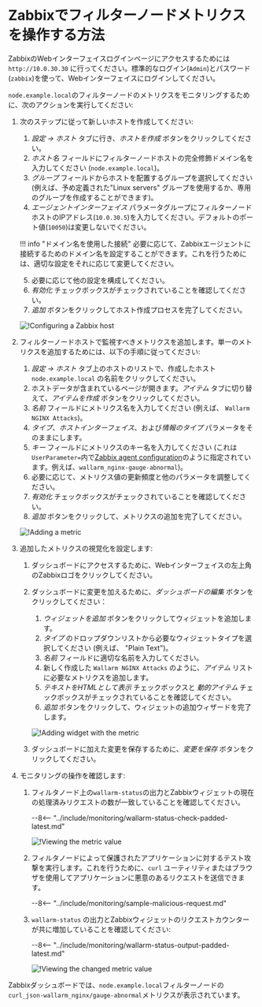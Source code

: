 [img-zabbix-hosts]:           ../../images/monitoring/zabbix-hosts.png
[img-zabbix-items]:           ../../images/monitoring/zabbix-items.png
[img-zabbix-widget]:          ../../images/monitoring/zabbix-widget.png
[img-global-view-0]:          ../../images/monitoring/global-view-0-value.png
[img-global-view-16]:         ../../images/monitoring/global-view-16-value.png

[doc-zabbix-parameters]:      collectd-zabbix.md#4-add-custom-parameters-to-the-zabbix-agent-configuration-file-on-the-filter-node-host-to-get-the-metrics-you-need

#   Zabbixでフィルターノードメトリクスを操作する方法

ZabbixのWebインターフェイスログインページにアクセスするためには `http://10.0.30.30` に行ってください。標準的なログイン(`Admin`)とパスワード(`zabbix`)を使って、Webインターフェイスにログインしてください。

`node.example.local`のフィルターノードのメトリクスをモニタリングするために、次のアクションを実行してください: 

1.  次のステップに従って新しいホストを作成してください:
    1.  *設定 → ホスト* タブに行き、*ホストを作成* ボタンをクリックしてください。
    2.  *ホスト名* フィールドにフィルターノードホストの完全修飾ドメイン名を入力してください (`node.example.local`)。
    3.  *グループ* フィールドからホストを配置するグループを選択してください (例えば、予め定義された"Linux servers" グループを使用するか、専用のグループを作成することができます)。
    4.  *エージェントインターフェイス* パラメータグループにフィルターノードホストのIPアドレス(`10.0.30.5`)を入力してください。デフォルトのポート値(`10050`)は変更しないでください。
   
    !!! info "ドメイン名を使用した接続"
        必要に応じて、Zabbixエージェントに接続するためのドメイン名を設定することができます。これを行うためには、適切な設定をそれに応じて変更してください。
        
    5. 必要に応じて他の設定を構成してください。
    6.  *有効化* チェックボックスがチェックされていることを確認してください。
    7.  *追加* ボタンをクリックしてホスト作成プロセスを完了してください。
    
    ![!Configuring a Zabbix host][img-zabbix-hosts] 

2.  フィルターノードホストで監視すべきメトリクスを追加します。単一のメトリクスを追加するためには、以下の手順に従ってください:
    1. *設定 → ホスト* タブ上のホストのリストで、作成したホスト `node.example.local` の名前をクリックしてください。
    2. ホストデータが含まれているページが開きます。*アイテム* タブに切り替えて、*アイテムを作成* ボタンをクリックしてください。 
    3. *名前* フィールドにメトリクス名を入力してください (例えば、 `Wallarm NGINX Attacks`)。
    4.  *タイプ*、*ホストインターフェイス*、および*情報のタイプ* パラメータをそのままにします。
    5.  *キー* フィールドにメトリクスのキー名を入力してください (これは `UserParameter=`内で[Zabbix agent configuration][doc-zabbix-parameters]のように指定されています。例えば、`wallarm_nginx-gauge-abnormal`)。
    6.  必要に応じて、メトリクス値の更新頻度と他のパラメータを調整してください。
    7.  *有効化* チェックボックスがチェックされていることを確認してください。
    8. *追加* ボタンをクリックして、メトリクスの追加を完了してください。

    ![!Adding a metric][img-zabbix-items]

3.  追加したメトリクスの視覚化を設定します:
    1.  ダッシュボードにアクセスするために、Webインターフェイスの左上角のZabbixロゴをクリックしてください。 
    2.  ダッシュボードに変更を加えるために、*ダッシュボードの編集* ボタンをクリックしてください：
        1.  *ウィジェットを追加* ボタンをクリックしてウィジェットを追加します。
        2.  *タイプ* のドロップダウンリストから必要なウィジェットタイプを選択してください (例えば、 "Plain Text")。
        3.  *名前* フィールドに適切な名前を入力してください。
        4.  新しく作成した `Wallarm NGINX Attacks` のように、*アイテム* リストに必要なメトリクスを追加します。
        5. *テキストをHTMLとして表示* チェックボックスと *動的アイテム* チェックボックスがチェックされていることを確認してください。
        6.  *追加* ボタンをクリックして、ウィジェットの追加ウィザードを完了します。
        
        ![!Adding widget with the metric][img-zabbix-widget]
      
    3.  ダッシュボードに加えた変更を保存するために、*変更を保存* ボタンをクリックしてください。

4.  モニタリングの操作を確認します: 
    1.  フィルタノード上の`wallarm-status`の出力とZabbixウィジェットの現在の処理済みリクエストの数が一致していることを確認してください。
    
        --8<-- "../include/monitoring/wallarm-status-check-padded-latest.md"

        ![!Viewing the metric value][img-global-view-0]

    2.  フィルタノードによって保護されたアプリケーションに対するテスト攻撃を実行します。これを行うために、`curl` ユーティリティまたはブラウザを使用してアプリケーションに悪意のあるリクエストを送信できます。

        --8<-- "../include/monitoring/sample-malicious-request.md"
        
    3.  `wallarm-status` の出力とZabbixウィジェットのリクエストカウンターが共に増加していることを確認してください:
    
        --8<-- "../include/monitoring/wallarm-status-output-padded-latest.md"

        ![!Viewing the changed metric value][img-global-view-16]

Zabbixダッシュボードでは、`node.example.local`フィルターノードの`curl_json-wallarm_nginx/gauge-abnormal`メトリクスが表示されています。
